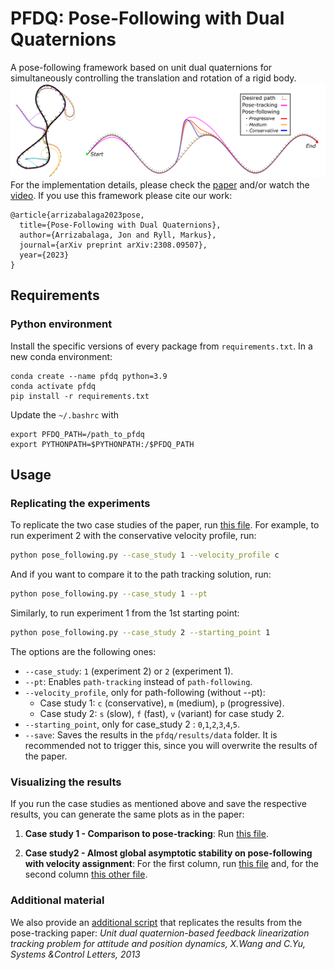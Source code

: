 # PFDQ: Pose-Following with Dual Quaternions

A pose-following framework based on unit dual quaternions for simultaneously controlling the translation and rotation of a rigid body.
![Cover photo](pfdq/results/figures/case_study1/disturbance_git.png)
For the implementation details, please check the [paper](https://arxiv.org/pdf/2308.09507.pdf) and/or watch the [video](https://youtu.be/TQig2j90Ijc?si=7fzd7vuAhxWUonxs). If you use this framework please cite our work:

```
@article{arrizabalaga2023pose,
  title={Pose-Following with Dual Quaternions},
  author={Arrizabalaga, Jon and Ryll, Markus},
  journal={arXiv preprint arXiv:2308.09507},
  year={2023}
}
```

## Requirements

### Python environment

Install the specific versions of every package from `requirements.txt`.
In a new conda environment:

```
conda create --name pfdq python=3.9
conda activate pfdq
pip install -r requirements.txt
```

Update the `~/.bashrc` with

```
export PFDQ_PATH=/path_to_pfdq
export PYTHONPATH=$PYTHONPATH:/$PFDQ_PATH
```

## Usage

### Replicating the experiments

To replicate the two case studies of the paper, run [this file](pose_following.py). For example, to run experiment 2 with the conservative velocity profile, run:

```bash
python pose_following.py --case_study 1 --velocity_profile c
```

And if you want to compare it to the path tracking solution, run:

```bash
python pose_following.py --case_study 1 --pt
```

Similarly, to run experiment 1 from the 1st starting point:

```bash
python pose_following.py --case_study 2 --starting_point 1
```

The options are the following ones:

- `--case_study`: `1` (experiment 2) or `2` (experiment 1).
- `--pt`: Enables `path-tracking` instead of `path-following`.
- `--velocity_profile`, only for path-following (without --pt):
  - Case study 1: `c` (conservative), `m` (medium), `p` (progressive).
  - Case study 2: `s` (slow), `f` (fast), `v` (variant) for case study 2.
- `--starting_point`, only for case_study 2 : `0`,`1`,`2`,`3`,`4`,`5`.
- `--save`: Saves the results in the `pfdq/results/data` folder. It is recommended not to trigger this, since you will overwrite the results of the paper.

### Visualizing the results

If you run the case studies as mentioned above and save the respective results, you can generate the same plots as in the paper:

1. **Case study 1 - Comparison to pose-tracking**: Run [this file](pfdq/results/case_study1_results.py).

2. **Case study2 - Almost global asymptotic stability on pose-following with velocity assignment**: For the first column, run [this file](pfdq/results/case_study2_col1_results.py) and, for the second column [this other file](pfdq/results/case_study2_col2_results.py).

### Additional material

We also provide an [additional script](pose_tracking.py) that replicates the results from the pose-tracking paper: _Unit dual quaternion-based feedback linearization tracking problem for attitude and position dynamics, X.Wang and C.Yu, Systems &Control Letters, 2013_
